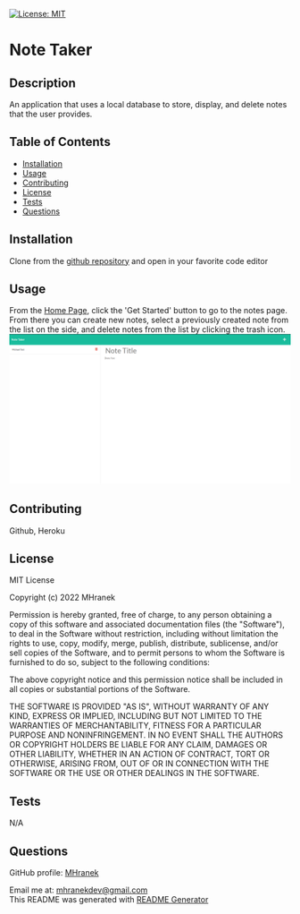 [![License: MIT](https://img.shields.io/badge/License-MIT-yellow.svg)](https://opensource.org/licenses/MIT)
# Note Taker
## Description
An application that uses a local database to store, display, and delete notes that the user provides.

## Table of Contents
- [Installation](#installation)
- [Usage](#usage)
- [Contributing](#contributing)
- [License](#license)
- [Tests](#tests)
- [Questions](#questions)

## Installation
Clone from the [github repository](https://github.com/MHranek/Note-Taker) and open in your favorite code editor

## Usage
From the [Home Page](https://pure-plains-26454.herokuapp.com/), click the 'Get Started' button to go to the notes page. From there you can create new notes, select a previously created note from the list on the side, and delete notes from the list by clicking the trash icon. ![Notes page image](./assets/Note_Taker_Screenshot.png)

## Contributing
Github, Heroku

## License
MIT License

Copyright (c) 2022 MHranek

Permission is hereby granted, free of charge, to any person obtaining a copy
of this software and associated documentation files (the "Software"), to deal
in the Software without restriction, including without limitation the rights
to use, copy, modify, merge, publish, distribute, sublicense, and/or sell
copies of the Software, and to permit persons to whom the Software is
furnished to do so, subject to the following conditions:

The above copyright notice and this permission notice shall be included in all
copies or substantial portions of the Software.

THE SOFTWARE IS PROVIDED "AS IS", WITHOUT WARRANTY OF ANY KIND, EXPRESS OR
IMPLIED, INCLUDING BUT NOT LIMITED TO THE WARRANTIES OF MERCHANTABILITY,
FITNESS FOR A PARTICULAR PURPOSE AND NONINFRINGEMENT. IN NO EVENT SHALL THE
AUTHORS OR COPYRIGHT HOLDERS BE LIABLE FOR ANY CLAIM, DAMAGES OR OTHER
LIABILITY, WHETHER IN AN ACTION OF CONTRACT, TORT OR OTHERWISE, ARISING FROM,
OUT OF OR IN CONNECTION WITH THE SOFTWARE OR THE USE OR OTHER DEALINGS IN THE
SOFTWARE.

## Tests
N/A

## Questions
GitHub profile: [MHranek](https://www.github.com/MHranek)

Email me at: [mhranekdev@gmail.com](mailto:mhranekdev@gmail.com)  
This README was generated with [README Generator](https://github.com/MHranek/README-Generator)
